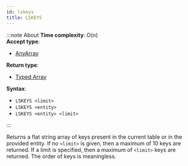 ```yaml
---
id: lskeys
title: LSKEYS
---
```

        

:::note About
**Time complexity**: O(n)  
**Accept type**:

- [AnyArray](../protocol/data-types.md#any-array)

**Return type**:

- [Typed Array](../protocol/data-types.md#typed-array)

**Syntax**:

- `LSKEYS <limit>`
- `LSKEYS <entity>`
- `LSKEYS <entity> <limit>`

:::

Returns a flat string array of keys present in the current table or in the provided entity.
If no `<limit>` is given, then a maximum of 10 keys are returned. If a limit is specified,
then a maximum of `<limit>` keys are returned. The order of keys is meaningless.

